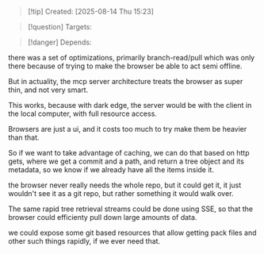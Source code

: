 
>[!tip] Created: [2025-08-14 Thu 15:23]

>[!question] Targets: 

>[!danger] Depends: 

there was a set of optimizations, primarily branch-read/pull which was only there because of trying to make the browser be able to act semi offline.

But in actuality, the mcp server architecture treats the browser as super thin, and not very smart.

This works, because with dark edge, the server would be with the client in the local computer, with full resource access.

Browsers are just a ui, and it costs too much to try make them be heavier than that.

So if we want to take advantage of caching, we can do that based on http gets, where we get a commit and a path, and return a tree object and its metadata, so we know if we already have all the items inside it.

the browser never really needs the whole repo, but it could get it, it just wouldn't see it as a git repo, but rather something it would walk over.

The same rapid tree retrieval streams could be done using SSE, so that the browser could efficienty pull down large amounts of data.

we could expose some git based resources that allow getting pack files and other such things rapidly, if we ever need that.